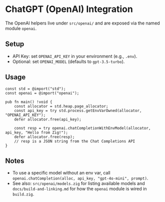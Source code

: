 ChatGPT (OpenAI) Integration
===========================

The OpenAI helpers live under `src/openai/` and are exposed via the named module `openai`.

Setup
-----
- API Key: set `OPENAI_API_KEY` in your environment (e.g., `.env`).
- Optional: set `OPENAI_MODEL` (defaults to `gpt-3.5-turbo`).

Usage
-----
```
const std = @import("std");
const openai = @import("openai");

pub fn main() !void {
    const allocator = std.heap.page_allocator;
    const api_key = try std.process.getEnvVarOwned(allocator, "OPENAI_API_KEY");
    defer allocator.free(api_key);

    const resp = try openai.chatCompletionWithEnvModel(allocator, api_key, "Hello from Zig!");
    defer allocator.free(resp);
    // resp is a JSON string from the Chat Completions API
}
```

Notes
-----
- To use a specific model without an env var, call `openai.chatCompletion(alloc, api_key, "gpt-4o-mini", prompt)`.
- See also: `src/openai/models.zig` for listing available models and `docs/build-and-linking.md` for how the `openai` module is wired in `build.zig`.
